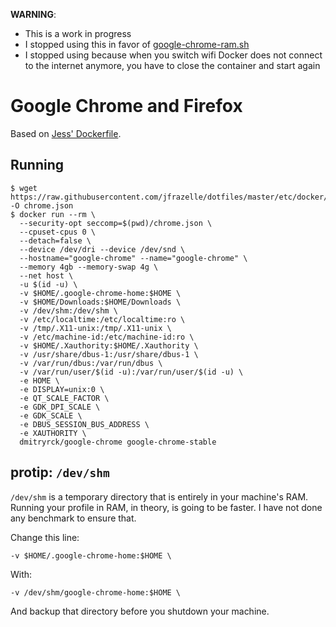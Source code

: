 **WARNING**:

* This is a work in progress
* I stopped using this in favor of [google-chrome-ram.sh](https://gist.github.com/458b08b041074ebf6ea053a1a193e3e3)
* I stopped using because when you switch wifi Docker does not connect to the internet anymore, you have to close the container and start again

# Google Chrome and Firefox

Based on [Jess' Dockerfile](https://github.com/jessfraz/dockerfiles/tree/master/chrome/stable).

## Running

```shell
$ wget https://raw.githubusercontent.com/jfrazelle/dotfiles/master/etc/docker/seccomp/chrome.json -O chrome.json
$ docker run --rm \
  --security-opt seccomp=$(pwd)/chrome.json \
  --cpuset-cpus 0 \
  --detach=false \
  --device /dev/dri --device /dev/snd \
  --hostname="google-chrome" --name="google-chrome" \
  --memory 4gb --memory-swap 4g \
  --net host \
  -u $(id -u) \
  -v $HOME/.google-chrome-home:$HOME \
  -v $HOME/Downloads:$HOME/Downloads \
  -v /dev/shm:/dev/shm \
  -v /etc/localtime:/etc/localtime:ro \
  -v /tmp/.X11-unix:/tmp/.X11-unix \
  -v /etc/machine-id:/etc/machine-id:ro \
  -v $HOME/.Xauthority:$HOME/.Xauthority \
  -v /usr/share/dbus-1:/usr/share/dbus-1 \
  -v /var/run/dbus:/var/run/dbus \
  -v /var/run/user/$(id -u):/var/run/user/$(id -u) \
  -e HOME \
  -e DISPLAY=unix:0 \
  -e QT_SCALE_FACTOR \
  -e GDK_DPI_SCALE \
  -e GDK_SCALE \
  -e DBUS_SESSION_BUS_ADDRESS \
  -e XAUTHORITY \
  dmitryrck/google-chrome google-chrome-stable
```

## protip: `/dev/shm`

`/dev/shm` is a temporary directory that is entirely in your machine's RAM.  Running your profile in RAM, in theory, is going to be faster. I have not done any benchmark to ensure that.

Change this line:

```
-v $HOME/.google-chrome-home:$HOME \
```

With:

```
-v /dev/shm/google-chrome-home:$HOME \
```

And backup that directory before you shutdown your machine.
